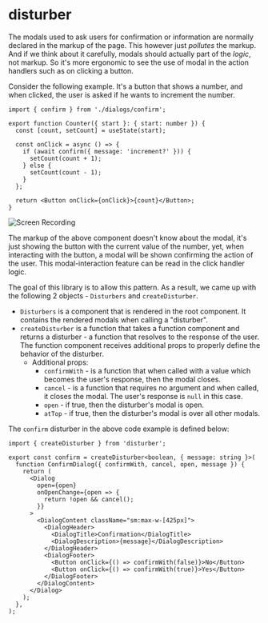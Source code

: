 # disturber

The modals used to ask users for confirmation or information are normally
declared in the markup of the page. This however just *pollutes* the markup. And
if we think about it carefully, modals should actually part of the *logic*, not
markup. So it's more ergonomic to see the use of modal in the action handlers
such as on clicking a button.

Consider the following example. It's a button that shows a number, and when
clicked, the user is asked if he wants to increment the number.

```tsx
import { confirm } from './dialogs/confirm';

export function Counter({ start }: { start: number }) {
  const [count, setCount] = useState(start);

  const onClick = async () => {
    if (await confirm({ message: 'increment?' })) {
      setCount(count + 1);
    } else {
      setCount(count - 1);
    }
  };

  return <Button onClick={onClick}>{count}</Button>;
}
```

![Screen Recording](https://github.com/caburnay/disturber/assets/3245568/c1681dd8-d1f9-4ea1-8b6c-20e549e8efee)

The markup of the above component doesn't know about the modal, it's just
showing the button with the current value of the number, yet, when interacting
with the button, a modal will be shown confirming the action of the user.
This modal-interaction feature can be read in the click handler logic.

The goal of this library is to allow this pattern. As a result, we came up with
the following 2 objects - `Disturbers` and `createDisturber`.

- `Disturbers` is a component that is rendered in the root component. It contains
the rendered modals when calling a "disturber".
- `createDisturber` is a function that takes a function component and returns a
  disturber - a function that resolves to the response of the user. The
  function component receives additional props to properly define the behavior
  of the disturber.
  - Additional props:
    - `confirmWith` - is a function that when called with a value which becomes
      the user's response, then the modal closes.
    - `cancel` - is a function that requires no argument and when called, it
      closes the modal. The user's response is `null` in this case.
    - `open` - if true, then the disturber's modal is open.
    - `atTop` - if true, then the disturber's modal is over all other modals.

The `confirm` disturber in the above code example is defined below:

```tsx
import { createDisturber } from 'disturber';

export const confirm = createDisturber<boolean, { message: string }>(
  function ConfirmDialog({ confirmWith, cancel, open, message }) {
    return (
      <Dialog
        open={open}
        onOpenChange={open => {
          return !open && cancel();
        }}
      >
        <DialogContent className="sm:max-w-[425px]">
          <DialogHeader>
            <DialogTitle>Confirmation</DialogTitle>
            <DialogDescription>{message}</DialogDescription>
          </DialogHeader>
          <DialogFooter>
            <Button onClick={() => confirmWith(false)}>No</Button>
            <Button onClick={() => confirmWith(true)}>Yes</Button>
          </DialogFooter>
        </DialogContent>
      </Dialog>
    );
  },
);
```
